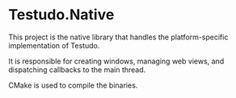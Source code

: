 # Testudo.Native

This project is the native library that handles the platform-specific implementation of Testudo.

It is responsible for creating windows, managing web views, and dispatching callbacks to the main thread.

CMake is used to compile the binaries.
